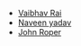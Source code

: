 - [Vaibhav Rai](https://github.com/RaiVaibhav)
- [Naveen yadav](https://github.com/naveenyadav15)
- [John Roper](https://github.com/johnroper100)
